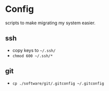# Config

scripts to make migrating my system easier.

## ssh

- copy keys to `~/.ssh/`
- `chmod 600 ~/.ssh/*`

## git

- `cp ./software/git/.gitconfig ~/.gitconfig`

